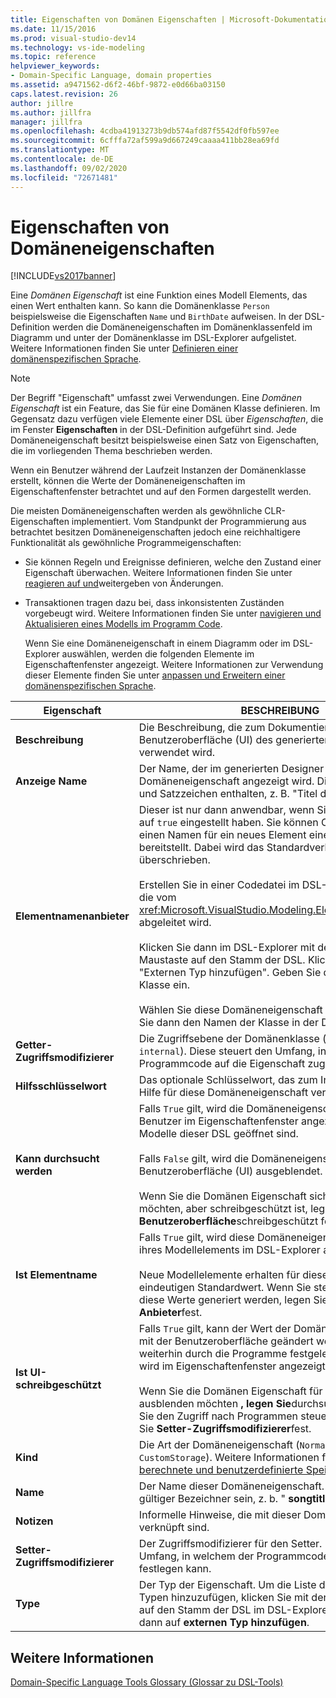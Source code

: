 ```yaml
---
title: Eigenschaften von Domänen Eigenschaften | Microsoft-Dokumentation
ms.date: 11/15/2016
ms.prod: visual-studio-dev14
ms.technology: vs-ide-modeling
ms.topic: reference
helpviewer_keywords:
- Domain-Specific Language, domain properties
ms.assetid: a9471562-d6f2-46bf-9872-e0d66ba03150
caps.latest.revision: 26
author: jillre
ms.author: jillfra
manager: jillfra
ms.openlocfilehash: 4cdba41913273b9db574afd87f5542df0fb597ee
ms.sourcegitcommit: 6cfffa72af599a9d667249caaaa411bb28ea69fd
ms.translationtype: MT
ms.contentlocale: de-DE
ms.lasthandoff: 09/02/2020
ms.locfileid: "72671481"
---
```

# <a name="properties-of-domain-properties"></a>Eigenschaften von Domäneneigenschaften
[!INCLUDE[vs2017banner](../includes/vs2017banner.md)]

Eine *Domänen Eigenschaft* ist eine Funktion eines Modell Elements, das einen Wert enthalten kann. So kann die Domänenklasse `Person` beispielsweise die Eigenschaften `Name` und `BirthDate` aufweisen. In der DSL-Definition werden die Domäneneigenschaften im Domänenklassenfeld im Diagramm und unter der Domänenklasse im DSL-Explorer aufgelistet. Weitere Informationen finden Sie unter [Definieren einer domänenspezifischen Sprache](../modeling/how-to-define-a-domain-specific-language.md).

> [!NOTE]
> Der Begriff "Eigenschaft" umfasst zwei Verwendungen. Eine *Domänen Eigenschaft* ist ein Feature, das Sie für eine Domänen Klasse definieren. Im Gegensatz dazu verfügen viele Elemente einer DSL über *Eigenschaften*, die im Fenster **Eigenschaften** in der DSL-Definition aufgeführt sind. Jede Domäneneigenschaft besitzt beispielsweise einen Satz von Eigenschaften, die im vorliegenden Thema beschrieben werden.

 Wenn ein Benutzer während der Laufzeit Instanzen der Domänenklasse erstellt, können die Werte der Domäneneigenschaften im Eigenschaftenfenster betrachtet und auf den Formen dargestellt werden.

 Die meisten Domäneneigenschaften werden als gewöhnliche CLR-Eigenschaften implementiert. Vom Standpunkt der Programmierung aus betrachtet besitzen Domäneneigenschaften jedoch eine reichhaltigere Funktionalität als gewöhnliche Programmeigenschaften:

- Sie können Regeln und Ereignisse definieren, welche den Zustand einer Eigenschaft überwachen. Weitere Informationen finden Sie unter [reagieren auf und](../modeling/responding-to-and-propagating-changes.md)weitergeben von Änderungen.

- Transaktionen tragen dazu bei, dass inkonsistenten Zuständen vorgebeugt wird. Weitere Informationen finden Sie unter [navigieren und Aktualisieren eines Modells im Programm Code](../modeling/navigating-and-updating-a-model-in-program-code.md).

  Wenn Sie eine Domäneneigenschaft in einem Diagramm oder im DSL-Explorer auswählen, werden die folgenden Elemente im Eigenschaftenfenster angezeigt. Weitere Informationen zur Verwendung dieser Elemente finden Sie unter [anpassen und Erweitern einer domänenspezifischen Sprache](../modeling/customizing-and-extending-a-domain-specific-language.md).

|Eigenschaft|BESCHREIBUNG|Standardwert|
|--------------|-----------------|-------------------|
|**Beschreibung**|Die Beschreibung, die zum Dokumentieren der Benutzeroberfläche (UI) des generierten Designers verwendet wird.|\<none>|
|**Anzeige Name**|Der Name, der im generierten Designer für diese Domäneneigenschaft angezeigt wird. Dieser kann Leer- und Satzzeichen enthalten, z. B. "Titel des Songs".|\<none>|
|**Elementnamenanbieter**|Dieser ist nur dann anwendbar, wenn Sie `Is Element Name` auf `true` eingestellt haben. Sie können Code schreiben, der einen Namen für ein neues Element einer Domänenklasse bereitstellt. Dabei wird das Standardverhalten überschrieben.<br /><br /> Erstellen Sie in einer Codedatei im DSL-Projekt eine Klasse, die vom <xref:Microsoft.VisualStudio.Modeling.ElementNameProvider> abgeleitet wird.<br /><br /> Klicken Sie dann im DSL-Explorer mit der rechten Maustaste auf den Stamm der DSL. Klicken Sie danach auf "Externen Typ hinzufügen". Geben Sie den Namen der Klasse ein.<br /><br /> Wählen Sie diese Domäneneigenschaft erneut aus. Wählen Sie dann den Namen der Klasse in der Dropdownliste aus.|\<none>|
|**Getter-Zugriffsmodifizierer**|Die Zugriffsebene der Domänenklasse (`public` oder `internal`). Diese steuert den Umfang, in welchem der Programmcode auf die Eigenschaft zugreifen kann.|`public`|
|**Hilfsschlüsselwort**|Das optionale Schlüsselwort, das zum Indizieren der F1-Hilfe für diese Domäneneigenschaft verwendet wird.|\<none>|
|**Kann durchsucht werden**|Falls `True` gilt, wird die Domäneneigenschaft für den Benutzer im Eigenschaftenfenster angezeigt, sofern Modelle dieser DSL geöffnet sind.<br /><br /> Falls `False` gilt, wird die Domäneneigenschaft auf der Benutzeroberfläche (UI) ausgeblendet.<br /><br /> Wenn Sie die Domänen Eigenschaft sichtbar machen möchten, aber schreibgeschützt ist, legen Sie **für Benutzeroberfläche**schreibgeschützt fest.|`True`|
|**Ist Elementname**|Falls `True` gilt, wird diese Domäneneigenschaft als Name ihres Modellelements im DSL-Explorer angezeigt.<br /><br /> Neue Modellelemente erhalten für diese Eigenschaft einen eindeutigen Standardwert. Wenn Sie steuern möchten, wie diese Werte generiert werden, legen Sie **Element Namen Anbieter**fest.|`False`|
|**Ist UI-schreibgeschützt**|Falls `True` gilt, kann der Wert der Domäneneigenschaft nicht mit der Benutzeroberfläche geändert werden. Er kann weiterhin durch die Programme festgelegt werden, und er wird im Eigenschaftenfenster angezeigt.<br /><br /> Wenn Sie die Domänen Eigenschaft für den Benutzer ausblenden möchten **, legen Sie**durchsuchbar fest. Wenn Sie den Zugriff nach Programmen steuern möchten, legen Sie **Setter-Zugriffsmodifizierer**fest.|`False`|
|**Kind**|Die Art der Domäneneigenschaft (`Normal`, `Calculated` oder `CustomStorage`). Weitere Informationen finden Sie unter [berechnete und benutzerdefinierte Speicher Eigenschaften](../modeling/calculated-and-custom-storage-properties.md).|`Normal`|
|**Name**|Der Name dieser Domäneneigenschaft. Dies muss ein gültiger Bezeichner sein, z. b. " **songtitle**".|\<none>|
|**Notizen**|Informelle Hinweise, die mit dieser Domäneneigenschaft verknüpft sind.|\<none>|
|**Setter-Zugriffsmodifizierer**|Der Zugriffsmodifizierer für den Setter. Dieser steuert den Umfang, in welchem der Programmcode die Eigenschaft festlegen kann.|`public`|
|**Type**|Der Typ der Eigenschaft. Um die Liste der verfügbaren Typen hinzuzufügen, klicken Sie mit der rechten Maustaste auf den Stamm der DSL im DSL-Explorer, und klicken Sie dann auf **externen Typ hinzufügen**.|`String`|

## <a name="see-also"></a>Weitere Informationen
 [Domain-Specific Language Tools Glossary (Glossar zu DSL-Tools)](https://msdn.microsoft.com/ca5e84cb-a315-465c-be24-76aa3df276aa)
